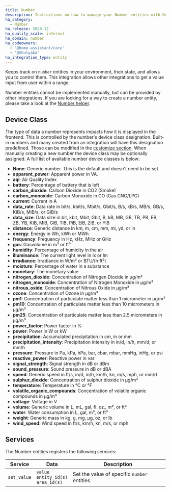 ```yaml
---
title: Number
description: Instructions on how to manage your Number entities with Home Assistant.
ha_category:
  - Number
ha_release: 2020.12
ha_quality_scale: internal
ha_domain: number
ha_codeowners:
  - '@home-assistant/core'
  - '@Shulyaka'
ha_integration_type: entity
---
```


Keeps track on `number` entities in your environment, their state, and allows you to control them. This integration allows other integrations to get a value input from user within a range.

Number entities cannot be implemented manually, but can be provided by other
integrations. If you are looking for a way to create a number entity,
please take a look at the [Number helper](/integrations/input_number).

## Device Class

The type of data a number represents impacts how it is displayed in the frontend. This is controlled by the number's device class designation. Built-in numbers and many created from an integration will have this designation predefined. Those can be modified in the [customize section](/docs/configuration/customizing-devices/). When manually creating a new number the device class may be optionally assigned. A full list of available number device classes is below:

- **None**: Generic number. This is the default and doesn't need to be set.
- **apparent_power**: Apparent power in VA.
- **aqi**: Air Quality Index
- **battery**: Percentage of battery that is left
- **carbon_dioxide**: Carbon Dioxide in CO2 (Smoke)
- **carbon_monoxide**: Carbon Monoxide in CO (Gas CNG/LPG)
- **current**: Current in A
- **data_rate**: Data rate in bit/s, kbit/s, Mbit/s, Gbit/s, B/s, kB/s, MB/s, GB/s, KiB/s, MiB/s, or GiB/s
- **data_size**: Data size in bit, kbit, Mbit, Gbit, B, kB, MB, GB, TB, PB, EB, ZB, YB, KiB, MiB, GiB, TiB, PiB, EiB, ZiB, or YiB
- **distance**: Generic distance in km, m, cm, mm, mi, yd, or in
- **energy**: Energy in Wh, kWh or MWh
- **frequency**: Frequency in Hz, kHz, MHz or GHz
- **gas**: Gasvolume in m³ or ft³
- **humidity**: Percentage of humidity in the air
- **illuminance**: The current light level in lx or lm
- **irradiance**: Irradiance in W/m² or BTU/(h⋅ft²)
- **moisture**: Percentage of water in a substance
- **monetary**: The monetary value
- **nitrogen_dioxide**: Concentration of Nitrogen Dioxide in µg/m³
- **nitrogen_monoxide**: Concentration of Nitrogen Monoxide in µg/m³
- **nitrous_oxide**: Concentration of Nitrous Oxide in µg/m³
- **ozone**: Concentration of Ozone in µg/m³
- **pm1**: Concentration of particulate matter less than 1 micrometer in µg/m³
- **pm10**: Concentration of particulate matter less than 10 micrometers in µg/m³
- **pm25**: Concentration of particulate matter less than 2.5 micrometers in µg/m³
- **power_factor**: Power factor in %
- **power**: Power in W or kW
- **precipitation**: Accumulated precipitation in cm, in or mm
- **precipitation_intensity**: Precipitation intensity in in/d, in/h, mm/d, or mm/h
- **pressure**: Pressure in Pa, kPa, hPa, bar, cbar, mbar, mmHg, inHg, or psi
- **reactive_power**: Reactive power in var
- **signal_strength**: Signal strength in dB or dBm
- **sound_pressure**: Sound pressure in dB or dBA
- **speed**: Generic speed in ft/s, in/d, in/h, km/h, kn, m/s, mph, or mm/d
- **sulphur_dioxide**: Concentration of sulphur dioxide in µg/m³
- **temperature**: Temperature in °C or °F
- **volatile_organic_compounds**: Concentration of volatile organic compounds in µg/m³
- **voltage**: Voltage in V
- **volume**: Generic volume in L, mL, gal, fl. oz., m³, or ft³
- **water**: Water consumption in L, gal, m³, or ft³
- **weight**: Generic mass in kg, g, mg, µg, oz, or lb
- **wind_speed**: Wind speed in ft/s, km/h, kn, m/s, or mph
 
## Services

The Number entities registers the following services:

| Service | Data | Description |
| ------- | ---- | ----------- |
| `set_value` | `value`<br>`entity_id(s)`<br>`area_id(s)` | Set the value of specific `number` entities

